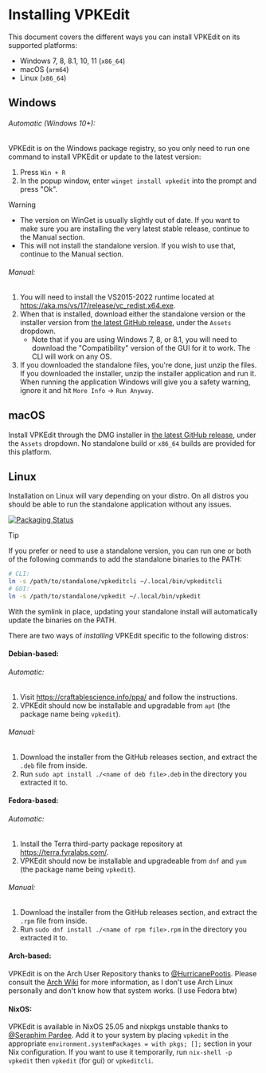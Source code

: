 # Installing VPKEdit

This document covers the different ways you can install VPKEdit on its supported
platforms:

- Windows 7, 8, 8.1, 10, 11 (`x86_64`)
- macOS (`arm64`)
- Linux (`x86_64`)

## Windows

###### Automatic (Windows 10+):

VPKEdit is on the Windows package registry, so you only need to run one command to install VPKEdit or update to the latest version:
1. Press `Win + R`
2. In the popup window, enter `winget install vpkedit` into the prompt and press "Ok".

> [!WARNING]
> - The version on WinGet is usually slightly out of date. If you want to make sure you are installing the very latest stable release,
>   continue to the Manual section.
> - This will not install the standalone version. If you wish to use that, continue to the Manual section.

###### Manual:

1. You will need to install the VS2015-2022 runtime located at https://aka.ms/vs/17/release/vc_redist.x64.exe.
2. When that is installed, download either the standalone version or the installer version from [the latest
   GitHub release](https://github.com/craftablescience/VPKEdit/releases/latest), under the `Assets` dropdown.
   - Note that if you are using Windows 7, 8, or 8.1, you will need to download the "Compatibility" version of the GUI for
     it to work. The CLI will work on any OS.
3. If you downloaded the standalone files, you're done, just unzip the files. If you downloaded the installer,
   unzip the installer application and run it. When running the application Windows will give you a safety warning,
   ignore it and hit `More Info` → `Run Anyway`.

## macOS

Install VPKEdit through the DMG installer in [the latest GitHub release](https://github.com/craftablescience/VPKEdit/releases/latest),
under the `Assets` dropdown. No standalone build or `x86_64` builds are provided for this platform.

## Linux

Installation on Linux will vary depending on your distro. On all distros you should be able to run the standalone
application without any issues.

[![Packaging Status](https://repology.org/badge/vertical-allrepos/vpkedit.svg?header=Packaging%20Status)](https://repology.org/project/vpkedit/versions)

> [!TIP]
> If you prefer or need to use a standalone version, you can run one or both of the following commands to add the standalone binaries to the PATH:
>
> ```sh
> # CLI:
> ln -s /path/to/standalone/vpkeditcli ~/.local/bin/vpkeditcli
> # GUI:
> ln -s /path/to/standalone/vpkedit ~/.local/bin/vpkedit
> ```
>
> With the symlink in place, updating your standalone install will automatically update the binaries on the PATH.

There are two ways of *installing* VPKEdit specific to the following distros:

#### Debian-based:

###### Automatic:

1. Visit https://craftablescience.info/ppa/ and follow the instructions.
2. VPKEdit should now be installable and upgradable from `apt` (the package name being `vpkedit`).

###### Manual:

1. Download the installer from the GitHub releases section, and extract the `.deb` file from inside.
2. Run `sudo apt install ./<name of deb file>.deb` in the directory you extracted it to.

#### Fedora-based:

###### Automatic:

1. Install the Terra third-party package repository at https://terra.fyralabs.com/.
2. VPKEdit should now be installable and upgradeable from `dnf` and `yum` (the package name being `vpkedit`).

###### Manual:

1. Download the installer from the GitHub releases section, and extract the `.rpm` file from inside.
2. Run `sudo dnf install ./<name of rpm file>.rpm` in the directory you extracted it to.

#### Arch-based:

VPKEdit is on the Arch User Repository thanks to [@HurricanePootis](https://github.com/HurricanePootis).
Please consult the [Arch Wiki](https://wiki.archlinux.org/title/Arch_User_Repository) for more information,
as I don't use Arch Linux personally and don't know how that system works. (I use Fedora btw)

#### NixOS:

VPKEdit is available in NixOS 25.05 and nixpkgs unstable thanks to [@Seraphim Pardee](https://github.com/SeraphimRP).
Add it to your system by placing `vpkedit` in the appropriate `environment.systemPackages = with pkgs; [];` section 
in your Nix configuration. If you want to use it temporarily, run `nix-shell -p vpkedit` then `vpkedit` (for gui) or `vpkeditcli`.
